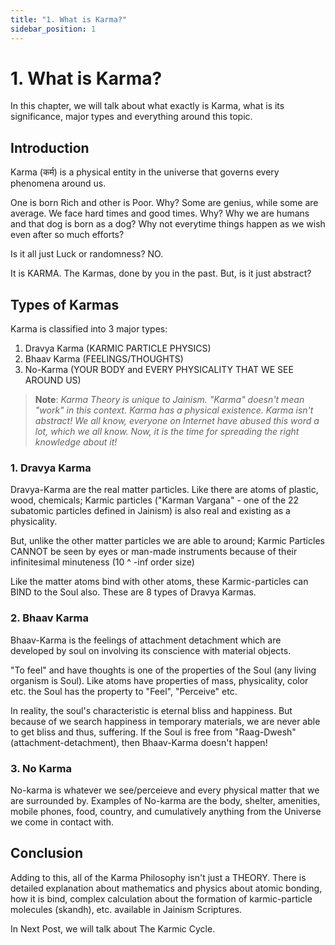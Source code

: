 ```yaml
---
title: "1. What is Karma?"
sidebar_position: 1
---
```


# 1. What is Karma?

In this chapter, we will talk about what exactly is Karma, what is its significance, major types and everything around this topic.

## Introduction

Karma (कर्म) is a physical entity in the universe that governs every phenomena around us.

One is born Rich and other is Poor. Why?
Some are genius, while some are average.
We face hard times and good times. Why?
Why we are humans and that dog is born as a dog?
Why not everytime things happen as we wish even after so much efforts?

Is it all just Luck or randomness? NO.

It is KARMA. The Karmas, done by you in the past.
But, is it just abstract?

## Types of Karmas

Karma is classified into 3 major types:

1. Dravya Karma (KARMIC PARTICLE PHYSICS)
2. Bhaav Karma (FEELINGS/THOUGHTS)
3. No-Karma (YOUR BODY and EVERY PHYSICALITY THAT WE SEE AROUND US)

> **Note**: _Karma Theory is unique to Jainism. "Karma" doesn't mean "work" in this context. Karma has a physical existence. Karma isn't abstract! We all know, everyone on Internet have abused this word a lot, which we all know. Now, it is the time for spreading the right knowledge about it!_

### 1. Dravya Karma

Dravya-Karma are the real matter particles. Like there are atoms of plastic, wood, chemicals; Karmic particles ("Karman Vargana" - one of the 22 subatomic particles defined in Jainism) is also real and existing as a physicality.

But, unlike the other matter particles we are able to around; Karmic Particles CANNOT be seen by eyes or man-made instruments because of their infinitesimal minuteness (10 ^ -inf order size)

Like the matter atoms bind with other atoms, these Karmic-particles can BIND to the Soul also. These are 8 types of Dravya Karmas.

### 2. Bhaav Karma

Bhaav-Karma is the feelings of attachment detachment which are developed by soul on involving its conscience with material objects.

"To feel" and have thoughts is one of the properties of the Soul (any living organism is Soul). Like atoms have properties of mass, physicality, color etc. the Soul has the property to "Feel", "Perceive" etc.

In reality, the soul's characteristic is eternal bliss and happiness. But because of we search happiness in temporary materials, we are never able to get bliss and thus, suffering. If the Soul is free from "Raag-Dwesh" (attachment-detachment), then Bhaav-Karma doesn't happen!

### 3. No Karma

No-karma is whatever we see/perceieve and every physical matter that we are surrounded by. Examples of No-karma are the body, shelter, amenities, mobile phones, food, country, and cumulatively anything from the Universe we come in contact with.

## Conclusion

Adding to this, all of the Karma Philosophy isn't just a THEORY. There is detailed explanation about mathematics and physics about atomic bonding, how it is bind, complex calculation about the formation of karmic-particle molecules (skandh), etc. available in Jainism Scriptures.

In Next Post, we will talk about The Karmic Cycle.
